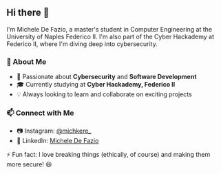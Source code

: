 ## Hi there 👋

I'm Michele De Fazio, a master's student in Computer Engineering at the University of Naples Federico II. I'm also part of the Cyber Hackademy at Federico II, where I'm diving deep into cybersecurity.  

### 🚀 About Me
- 🔐 Passionate about **Cybersecurity** and **Software Development**  
- 🎓 Currently studying at **Cyber Hackademy, Federico II**  
- 💡 Always looking to learn and collaborate on exciting projects  

### 📫 Connect with Me
- 📷 Instagram: [@michkere_](https://www.instagram.com/michkere_)  
- 💼 LinkedIn: [Michele De Fazio](https://www.linkedin.com/in/michele-de-fazio-10a151227/)  

⚡ Fun fact: I love breaking things (ethically, of course) and making them more secure! 😆  
